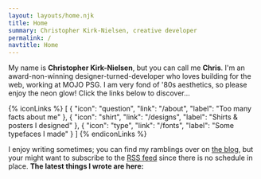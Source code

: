```yaml
---
layout: layouts/home.njk
title: Home
summary: Christopher Kirk-Nielsen, creative developer
permalink: /
navtitle: Home
---
```


My name is **Christopher Kirk-Nielsen**, but you can call me **Chris**. I'm an award-non-winning designer-turned-developer who loves building for the web, working at MOJO PSG. I am very fond of '80s aesthetics, so please enjoy the neon glow! Click the links below to discover…

{% iconLinks %}
[
{ "icon": "question", "link": "/about", "label": "Too many facts about me" },
{ "icon": "shirt", "link": "/designs", "label": "Shirts & posters I designed" },
{ "icon": "type", "link": "/fonts", "label": "Some typefaces I made" }
]
{% endiconLinks %}

I enjoy writing sometimes; you can find my ramblings over on [the blog](/blog/), but your might want to subscribe to the [RSS feed](/rss.xml) since there is no schedule in place. **The latest things I wrote are here:**
